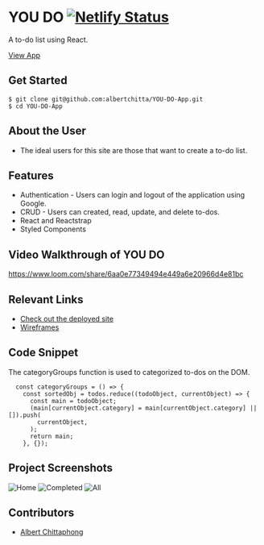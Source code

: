 # YOU DO  [![Netlify Status](https://api.netlify.com/api/v1/badges/8021eaba-fd05-4104-9fab-652b79ced0a2/deploy-status)](https://app.netlify.com/sites/awc-you-do/deploys)
<!-- update the netlify badge above with your own badge that you can find at netlify under settings/general#status-badges -->

A to-do list using React.

[View App](https://awc-you-do.netlify.app)

## Get Started <!-- OPTIONAL, but doesn't hurt -->
```
$ git clone git@github.com:albertchitta/YOU-DO-App.git
$ cd YOU-DO-App
```
## About the User <!-- This is a scaled down user persona -->
- The ideal users for this site are those that want to create a to-do list.

## Features <!-- List your app features using bullets! Do NOT use a paragraph. No one will read that! -->
- Authentication - Users can login and logout of the application using Google.
- CRUD - Users can created, read, update, and delete to-dos.
- React and Reactstrap
- Styled Components

## Video Walkthrough of YOU DO <!-- A loom link is sufficient -->
https://www.loom.com/share/6aa0e77349494e449a6e20966d4e81bc

## Relevant Links <!-- Link to all the things that are required outside of the ones that have their own section -->
- [Check out the deployed site](https://awc-you-do.netlify.app)
- [Wireframes](https://www.figma.com/file/4YVF79vgSfeSj0H1G9HYDy/YOU-DO-MVP)

## Code Snippet <!-- OPTIONAL, but doesn't hurt -->
The categoryGroups function is used to categorized to-dos on the DOM.
```
  const categoryGroups = () => {
    const sortedObj = todos.reduce((todoObject, currentObject) => {
      const main = todoObject;
      (main[currentObject.category] = main[currentObject.category] || []).push(
        currentObject,
      );
      return main;
    }, {});
```

## Project Screenshots <!-- These can be inside of your project. Look at the repos from class and see how the images are included in the readme -->
![Home](https://user-images.githubusercontent.com/83558122/138771268-b34af1d4-a5f0-4d5f-8812-474b95585ab8.PNG)
![Completed](https://user-images.githubusercontent.com/83558122/138771271-bc9e1ccf-e993-449f-b9b4-49fba3f82ad0.PNG)
![All](https://user-images.githubusercontent.com/83558122/138771275-e179aea4-9599-4f43-956d-5e0fa494da16.PNG)

## Contributors
- [Albert Chittaphong](https://github.com/albertchitta)
